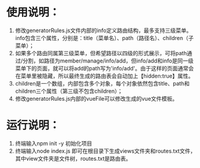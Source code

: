 # 使用说明：
1. 修改generatorRules.js文件内部的info定义路由结构，最多支持三级菜单。
info包含三个属性，分别是：title（菜单名）、path（路径名）、children（子菜单）；
2. 如果多个路由同属第三级菜单，但希望路径以四级的形式展示，可将path通过/分割，如路径为member/manage/info/add，但info/add和info是同一级菜单下的页面，就可以将add的path写为'info/add'。由于这样的页面通常会在菜单里被隐藏，所以最终生成的路由表会自动加上【hidden:true】属性。
3. children是一个数组，内部包含多个对象，每个对象依然包含title、path和children三个属性（第三级不包含children）；
4. 修改generatorRules.js内部的vueFile可以修改生成的vue文件模板。


# 运行说明：
1. 终端输入npm init -y 初始化项目
2. 终端输入node index.js 即可在根目录下生成views文件夹和routes.txt文件，其中view文件夹是文件树，routes.txt是路由表。
